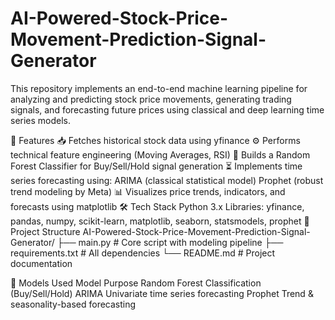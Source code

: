 # AI-Powered-Stock-Price-Movement-Prediction-Signal-Generator

This repository implements an end-to-end machine learning pipeline for analyzing and predicting stock price movements, generating trading signals, and forecasting future prices using classical and deep learning time series models.


🚀 Features
📥 Fetches historical stock data using yfinance
⚙️ Performs technical feature engineering (Moving Averages, RSI)
🤖 Builds a Random Forest Classifier for Buy/Sell/Hold signal generation
⏳ Implements time series forecasting using:
ARIMA (classical statistical model)
Prophet (robust trend modeling by Meta)
📊 Visualizes price trends, indicators, and forecasts using matplotlib
🛠️ Tech Stack
Python 3.x
Libraries:
yfinance, pandas, numpy, scikit-learn, matplotlib, seaborn, statsmodels, prophet
📁 Project Structure
AI-Powered-Stock-Price-Movement-Prediction-Signal-Generator/ ├── main.py # Core script with modeling pipeline ├── requirements.txt # All dependencies └── README.md # Project documentation

🧠 Models Used
Model	Purpose
Random Forest	Classification (Buy/Sell/Hold)
ARIMA	Univariate time series forecasting
Prophet	Trend & seasonality-based forecasting
